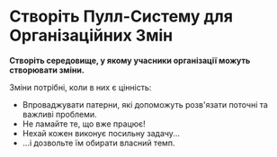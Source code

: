 # Створіть Пулл-Систему для Організаційних Змін

<summary>
<strong>Створіть середовище, у якому учасники організації можуть створювати зміни.</strong>
</summary>

Зміни потрібні, коли в них є цінність:

- Впроваджувати патерни, які допоможуть розв'язати поточні та важливі проблеми.
- Не ламайте те, що вже працює!
- Нехай кожен виконує посильну задачу...
- ...і дозвольте їм обирати власний темп.